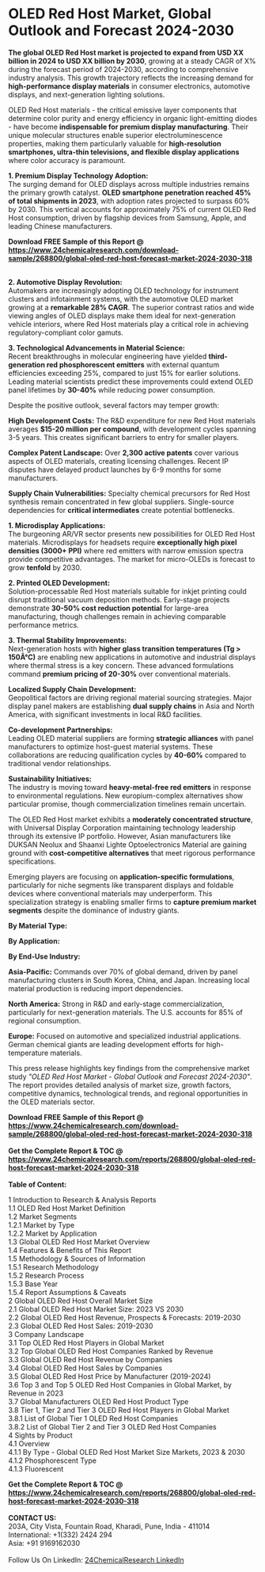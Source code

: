 <h1>OLED Red Host Market, Global Outlook and Forecast 2024-2030</h1><p><strong>The global OLED Red Host market is projected to expand from USD XX billion in 2024 to USD XX billion by 2030</strong>, growing at a steady CAGR of X% during the forecast period of 2024-2030, according to comprehensive industry analysis. This growth trajectory reflects the increasing demand for <strong>high-performance display materials</strong> in consumer electronics, automotive displays, and next-generation lighting solutions.</p><p>OLED Red Host materials - the critical emissive layer components that determine color purity and energy efficiency in organic light-emitting diodes - have become <strong>indispensable for premium display manufacturing</strong>. Their unique molecular structures enable superior electroluminescence properties, making them particularly valuable for <strong>high-resolution smartphones, ultra-thin televisions, and flexible display applications</strong> where color accuracy is paramount.</p><p><strong>1. Premium Display Technology Adoption:</strong><br>
The surging demand for OLED displays across multiple industries remains the primary growth catalyst. <strong>OLED smartphone penetration reached 45% of total shipments in 2023</strong>, with adoption rates projected to surpass 60% by 2030. This vertical accounts for approximately 75% of current OLED Red Host consumption, driven by flagship devices from Samsung, Apple, and leading Chinese manufacturers.</p><div><b>Download FREE Sample of this Report @ 
            <a href="https://www.24chemicalresearch.com/download-sample/268800/global-oled-red-host-forecast-market-2024-2030-318">
            https://www.24chemicalresearch.com/download-sample/268800/global-oled-red-host-forecast-market-2024-2030-318</a></b></div><br><p><strong>2. Automotive Display Revolution:</strong><br>
Automakers are increasingly adopting OLED technology for instrument clusters and infotainment systems, with the automotive OLED market growing at a <strong>remarkable 28% CAGR</strong>. The superior contrast ratios and wide viewing angles of OLED displays make them ideal for next-generation vehicle interiors, where Red Host materials play a critical role in achieving regulatory-compliant color gamuts.</p><p><strong>3. Technological Advancements in Material Science:</strong><br>
Recent breakthroughs in molecular engineering have yielded <strong>third-generation red phosphorescent emitters</strong> with external quantum efficiencies exceeding 25%, compared to just 15% for earlier solutions. Leading material scientists predict these improvements could extend OLED panel lifetimes by <strong>30-40%</strong> while reducing power consumption.</p><p>Despite the positive outlook, several factors may temper growth:</p><p><strong>High Development Costs:</strong> The R&amp;D expenditure for new Red Host materials averages <strong>$15-20 million per compound</strong>, with development cycles spanning 3-5 years. This creates significant barriers to entry for smaller players.</p><p><strong>Complex Patent Landscape:</strong> Over <strong>2,300 active patents</strong> cover various aspects of OLED materials, creating licensing challenges. Recent IP disputes have delayed product launches by 6-9 months for some manufacturers.</p><p><strong>Supply Chain Vulnerabilities:</strong> Specialty chemical precursors for Red Host synthesis remain concentrated in few global suppliers. Single-source dependencies for <strong>critical intermediates</strong> create potential bottlenecks.</p><p><strong>1. Microdisplay Applications:</strong><br>
The burgeoning AR/VR sector presents new possibilities for OLED Red Host materials. Microdisplays for headsets require <strong>exceptionally high pixel densities (3000+ PPI)</strong> where red emitters with narrow emission spectra provide competitive advantages. The market for micro-OLEDs is forecast to grow <strong>tenfold</strong> by 2030.</p><p><strong>2. Printed OLED Development:</strong><br>
Solution-processable Red Host materials suitable for inkjet printing could disrupt traditional vacuum deposition methods. Early-stage projects demonstrate <strong>30-50% cost reduction potential</strong> for large-area manufacturing, though challenges remain in achieving comparable performance metrics.</p><p><strong>3. Thermal Stability Improvements:</strong><br>
Next-generation hosts with <strong>higher glass transition temperatures (Tg &gt; 150Â°C)</strong> are enabling new applications in automotive and industrial displays where thermal stress is a key concern. These advanced formulations command <strong>premium pricing of 20-30%</strong> over conventional materials.</p><p><strong>Localized Supply Chain Development:</strong><br>
	Geopolitical factors are driving regional material sourcing strategies. Major display panel makers are establishing <strong>dual supply chains</strong> in Asia and North America, with significant investments in local R&amp;D facilities.</p><p><strong>Co-development Partnerships:</strong><br>
	Leading OLED material suppliers are forming <strong>strategic alliances</strong> with panel manufacturers to optimize host-guest material systems. These collaborations are reducing qualification cycles by <strong>40-60%</strong> compared to traditional vendor relationships.</p><p><strong>Sustainability Initiatives:</strong><br>
	The industry is moving toward <strong>heavy-metal-free red emitters</strong> in response to environmental regulations. New europium-complex alternatives show particular promise, though commercialization timelines remain uncertain.</p><p>The OLED Red Host market exhibits a <strong>moderately concentrated structure</strong>, with Universal Display Corporation maintaining technology leadership through its extensive IP portfolio. However, Asian manufacturers like DUKSAN Neolux and Shaanxi Lighte Optoelectronics Material are gaining ground with <strong>cost-competitive alternatives</strong> that meet rigorous performance specifications.</p><p>Emerging players are focusing on <strong>application-specific formulations</strong>, particularly for niche segments like transparent displays and foldable devices where conventional materials may underperform. This specialization strategy is enabling smaller firms to <strong>capture premium market segments</strong> despite the dominance of industry giants.</p><p><strong>By Material Type:</strong></p><p><strong>By Application:</strong></p><p><strong>By End-Use Industry:</strong></p><p><strong>Asia-Pacific:</strong> Commands over 70% of global demand, driven by panel manufacturing clusters in South Korea, China, and Japan. Increasing local material production is reducing import dependencies.</p><p><strong>North America:</strong> Strong in R&amp;D and early-stage commercialization, particularly for next-generation materials. The U.S. accounts for 85% of regional consumption.</p><p><strong>Europe:</strong> Focused on automotive and specialized industrial applications. German chemical giants are leading development efforts for high-temperature materials.</p><p>This press release highlights key findings from the comprehensive market study <em>"OLED Red Host Market - Global Outlook and Forecast 2024-2030"</em>. The report provides detailed analysis of market size, growth factors, competitive dynamics, technological trends, and regional opportunities in the OLED materials sector.</p><div><b>Download FREE Sample of this Report @ 
            <a href="https://www.24chemicalresearch.com/download-sample/268800/global-oled-red-host-forecast-market-2024-2030-318">
            https://www.24chemicalresearch.com/download-sample/268800/global-oled-red-host-forecast-market-2024-2030-318</a></b></div><br><div><b>Get the Complete Report & TOC @ 
            <a href="https://www.24chemicalresearch.com/reports/268800/global-oled-red-host-forecast-market-2024-2030-318">
            https://www.24chemicalresearch.com/reports/268800/global-oled-red-host-forecast-market-2024-2030-318</a></b></div><br>
            <b>Table of Content:</b><p>1 Introduction to Research & Analysis Reports<br />
    1.1 OLED Red Host Market Definition<br />
    1.2 Market Segments<br />
        1.2.1 Market by Type<br />
        1.2.2 Market by Application<br />
    1.3 Global OLED Red Host Market Overview<br />
    1.4 Features & Benefits of This Report<br />
    1.5 Methodology & Sources of Information<br />
        1.5.1 Research Methodology<br />
        1.5.2 Research Process<br />
        1.5.3 Base Year<br />
        1.5.4 Report Assumptions & Caveats<br />
2 Global OLED Red Host Overall Market Size<br />
    2.1 Global OLED Red Host Market Size: 2023 VS 2030<br />
    2.2 Global OLED Red Host Revenue, Prospects & Forecasts: 2019-2030<br />
    2.3 Global OLED Red Host Sales: 2019-2030<br />
3 Company Landscape<br />
    3.1 Top OLED Red Host Players in Global Market<br />
    3.2 Top Global OLED Red Host Companies Ranked by Revenue<br />
    3.3 Global OLED Red Host Revenue by Companies<br />
    3.4 Global OLED Red Host Sales by Companies<br />
    3.5 Global OLED Red Host Price by Manufacturer (2019-2024)<br />
    3.6 Top 3 and Top 5 OLED Red Host Companies in Global Market, by Revenue in 2023<br />
    3.7 Global Manufacturers OLED Red Host Product Type<br />
    3.8 Tier 1, Tier 2 and Tier 3 OLED Red Host Players in Global Market<br />
        3.8.1 List of Global Tier 1 OLED Red Host Companies<br />
        3.8.2 List of Global Tier 2 and Tier 3 OLED Red Host Companies<br />
4 Sights by Product<br />
    4.1 Overview<br />
        4.1.1 By Type - Global OLED Red Host Market Size Markets, 2023 & 2030<br />
        4.1.2 Phosphorescent Type<br />
        4.1.3 Fluorescent </p><div><b>Get the Complete Report & TOC @ 
            <a href="https://www.24chemicalresearch.com/reports/268800/global-oled-red-host-forecast-market-2024-2030-318">
            https://www.24chemicalresearch.com/reports/268800/global-oled-red-host-forecast-market-2024-2030-318</a></b></div><br><b>CONTACT US:</b><br>
            203A, City Vista, Fountain Road, Kharadi, Pune, India - 411014<br>
            International: +1(332) 2424 294<br>
            Asia: +91 9169162030 <br><br>
            Follow Us On LinkedIn: <a href="https://www.linkedin.com/company/24chemicalresearch/">24ChemicalResearch LinkedIn</a>